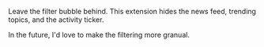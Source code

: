 Leave the filter bubble behind. This extension hides the news feed, trending
topics, and the activity ticker.

In the future, I'd love to make the filtering more granual.
